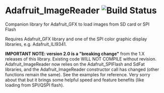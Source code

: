 # Adafruit_ImageReader ![Build Status](https://github.com/adafruit/Adafruit_ImageReader/workflows/Arduino%20Library%20CI/badge.svg)

Companion library for Adafruit_GFX to load images from SD card or SPI Flash

Requires Adafruit_GFX library and one of the SPI color graphic display libraries, e.g. Adafruit_ILI9341.

**IMPORTANT NOTE: version 2.0 is a "breaking change"** from the 1.X releases of this library. Existing code WILL NOT COMPILE without revision. Adafruit_ImageReader now relies on the Adafruit_SPIFlash and SdFat libraries, and the Adafruit_ImageReader constructor call has changed (other functions remain the same). See the examples for reference. Very sorry about that but it brings some helpful speed and feature benefits (like loading from SPI/QSPI flash).
